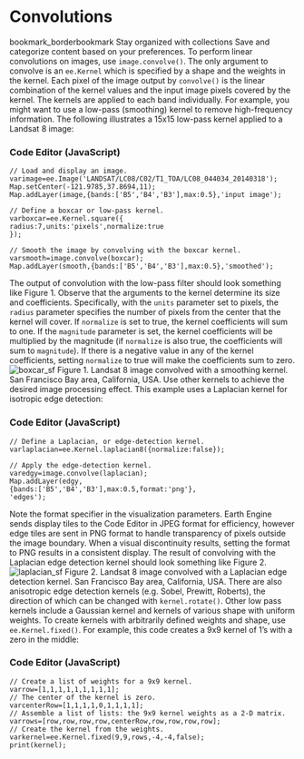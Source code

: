  
#  Convolutions
bookmark_borderbookmark Stay organized with collections  Save and categorize content based on your preferences. 
To perform linear convolutions on images, use `image.convolve()`. The only argument to convolve is an `ee.Kernel` which is specified by a shape and the weights in the kernel. Each pixel of the image output by `convolve()` is the linear combination of the kernel values and the input image pixels covered by the kernel. The kernels are applied to each band individually. For example, you might want to use a low-pass (smoothing) kernel to remove high-frequency information. The following illustrates a 15x15 low-pass kernel applied to a Landsat 8 image:
### Code Editor (JavaScript)
```
// Load and display an image.
varimage=ee.Image('LANDSAT/LC08/C02/T1_TOA/LC08_044034_20140318');
Map.setCenter(-121.9785,37.8694,11);
Map.addLayer(image,{bands:['B5','B4','B3'],max:0.5},'input image');

// Define a boxcar or low-pass kernel.
varboxcar=ee.Kernel.square({
radius:7,units:'pixels',normalize:true
});

// Smooth the image by convolving with the boxcar kernel.
varsmooth=image.convolve(boxcar);
Map.addLayer(smooth,{bands:['B5','B4','B3'],max:0.5},'smoothed');
```

The output of convolution with the low-pass filter should look something like Figure 1. Observe that the arguments to the kernel determine its size and coefficients. Specifically, with the `units` parameter set to pixels, the `radius` parameter specifies the number of pixels from the center that the kernel will cover. If `normalize` is set to true, the kernel coefficients will sum to one. If the `magnitude` parameter is set, the kernel coefficients will be multiplied by the magnitude (if `normalize` is also true, the coefficients will sum to `magnitude`). If there is a negative value in any of the kernel coefficients, setting `normalize` to true will make the coefficients sum to zero.
![boxcar_sf](https://developers.google.com/static/earth-engine/images/Images_smooth_sf.png) Figure 1. Landsat 8 image convolved with a smoothing kernel. San Francisco Bay area, California, USA. 
Use other kernels to achieve the desired image processing effect. This example uses a Laplacian kernel for isotropic edge detection:
### Code Editor (JavaScript)
```
// Define a Laplacian, or edge-detection kernel.
varlaplacian=ee.Kernel.laplacian8({normalize:false});

// Apply the edge-detection kernel.
varedgy=image.convolve(laplacian);
Map.addLayer(edgy,
{bands:['B5','B4','B3'],max:0.5,format:'png'},
'edges');
```

Note the format specifier in the visualization parameters. Earth Engine sends display tiles to the Code Editor in JPEG format for efficiency, however edge tiles are sent in PNG format to handle transparency of pixels outside the image boundary. When a visual discontinuity results, setting the format to PNG results in a consistent display. The result of convolving with the Laplacian edge detection kernel should look something like Figure 2.
![laplacian_sf](https://developers.google.com/static/earth-engine/images/Images_laplacian_sf.png) Figure 2. Landsat 8 image convolved with a Laplacian edge detection kernel. San Francisco Bay area, California, USA. 
There are also anisotropic edge detection kernels (e.g. Sobel, Prewitt, Roberts), the direction of which can be changed with `kernel.rotate()`. Other low pass kernels include a Gaussian kernel and kernels of various shape with uniform weights. To create kernels with arbitrarily defined weights and shape, use `ee.Kernel.fixed()`. For example, this code creates a 9x9 kernel of 1’s with a zero in the middle:
### Code Editor (JavaScript)
```
// Create a list of weights for a 9x9 kernel.
varrow=[1,1,1,1,1,1,1,1,1];
// The center of the kernel is zero.
varcenterRow=[1,1,1,1,0,1,1,1,1];
// Assemble a list of lists: the 9x9 kernel weights as a 2-D matrix.
varrows=[row,row,row,row,centerRow,row,row,row,row];
// Create the kernel from the weights.
varkernel=ee.Kernel.fixed(9,9,rows,-4,-4,false);
print(kernel);
```

